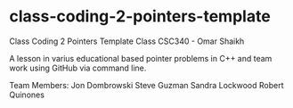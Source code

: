 # class-coding-2-pointers-template
Class Coding 2 Pointers Template
Class CSC340 - Omar Shaikh

A lesson in varius educational based pointer problems in C++ and
team work using GitHub via command line.

Team Members:
Jon Dombrowski
Steve Guzman
Sandra Lockwood
Robert Quinones
